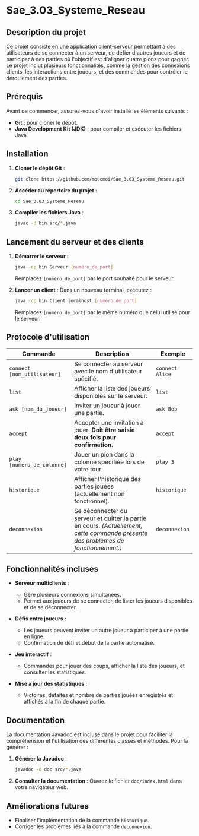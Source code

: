 # Sae_3.03_Systeme_Reseau

## Description du projet

Ce projet consiste en une application client-serveur permettant à des utilisateurs de se connecter à un serveur, de défier d'autres joueurs et de participer à des parties où l'objectif est d'aligner quatre pions pour gagner. Le projet inclut plusieurs fonctionnalités, comme la gestion des connexions clients, les interactions entre joueurs, et des commandes pour contrôler le déroulement des parties.

## Prérequis

Avant de commencer, assurez-vous d'avoir installé les éléments suivants :

- **Git** : pour cloner le dépôt.
- **Java Development Kit (JDK)** : pour compiler et exécuter les fichiers Java.

## Installation

1. **Cloner le dépôt Git** :
   ```bash
   git clone https://github.com/moucmoi/Sae_3.03_Systeme_Reseau.git
   ```

2. **Accéder au répertoire du projet** :
   ```bash
   cd Sae_3.03_Systeme_Reseau
   ```

3. **Compiler les fichiers Java** :
   ```bash
   javac -d bin src/*.java
   ```

## Lancement du serveur et des clients

1. **Démarrer le serveur** :
   ```bash
   java -cp bin Serveur [numéro_de_port]
   ```

   Remplacez `[numéro_de_port]` par le port souhaité pour le serveur.

2. **Lancer un client** :
   Dans un nouveau terminal, exécutez :
   ```bash
   java -cp bin Client localhost [numéro_de_port]
   ```

   Remplacez `[numéro_de_port]` par le même numéro que celui utilisé pour le serveur.

## Protocole d'utilisation

| Commande                 | Description                                                                                     | Exemple                          |
|--------------------------|-------------------------------------------------------------------------------------------------|----------------------------------|
| `connect [nom_utilisateur]` | Se connecter au serveur avec le nom d'utilisateur spécifié.                                     | `connect Alice`                  |
| `list`                   | Afficher la liste des joueurs disponibles sur le serveur.                                        | `list`                           |
| `ask [nom_du_joueur]`    | Inviter un joueur à jouer une partie.                                                            | `ask Bob`                        |
| `accept`                 | Accepter une invitation à jouer. **Doit être saisie deux fois pour confirmation.**               | `accept`                         |
| `play [numéro_de_colonne]` | Jouer un pion dans la colonne spécifiée lors de votre tour.                                      | `play 3`                         |
| `historique`             | Afficher l'historique des parties jouées (actuellement non fonctionnel).                         | `historique`                     |
| `deconnexion`            | Se déconnecter du serveur et quitter la partie en cours. *(Actuellement, cette commande présente des problèmes de fonctionnement.)* | `deconnexion`                    |

## Fonctionnalités incluses

- **Serveur multiclients** :
  - Gère plusieurs connexions simultanées.
  - Permet aux joueurs de se connecter, de lister les joueurs disponibles et de se déconnecter.

- **Défis entre joueurs** :
  - Les joueurs peuvent inviter un autre joueur à participer à une partie en ligne.
  - Confirmation de défi et début de la partie automatisé.

- **Jeu interactif** :
  - Commandes pour jouer des coups, afficher la liste des joueurs, et consulter les statistiques.

- **Mise à jour des statistiques** :
  - Victoires, défaites et nombre de parties jouées enregistrés et affichés à la fin de chaque partie.

## Documentation

La documentation Javadoc est incluse dans le projet pour faciliter la compréhension et l'utilisation des différentes classes et méthodes. Pour la générer :

1. **Générer la Javadoc** :
   ```bash
   javadoc -d doc src/*.java
   ```

2. **Consulter la documentation** :
   Ouvrez le fichier `doc/index.html` dans votre navigateur web.

## Améliorations futures

- Finaliser l'implémentation de la commande `historique`.
- Corriger les problèmes liés à la commande `deconnexion`.

